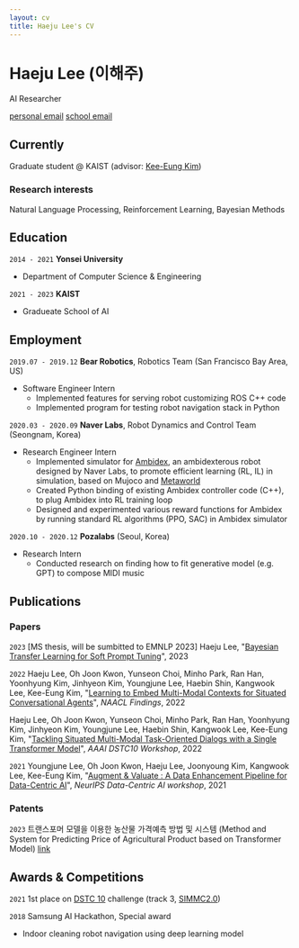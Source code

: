 ```yaml
---
layout: cv
title: Haeju Lee's CV
---
```

# Haeju Lee (이해주)
AI Researcher

<div id="webaddress">
<a href="mailto: lhg912@gmail.com">personal email</a>
<a href="mailto: lhg912@kaist.ac.kr">school email</a>
</div>


## Currently

Graduate student @ KAIST (advisor: [Kee-Eung Kim](http://ailab.kaist.ac.kr/users/kekim))

### Research interests

Natural Language Processing, Reinforcement Learning, Bayesian Methods


## Education

`2014 - 2021`
__Yonsei University__

- Department of Computer Science & Engineering

`2021 - 2023`
__KAIST__

- Gradueate School of AI

## Employment

`2019.07 - 2019.12`
__Bear Robotics__, Robotics Team (San Francisco Bay Area, US)

- Software Engineer Intern
    * Implemented features for serving robot customizing ROS C++ code
    * Implemented program for testing robot navigation stack in Python

`2020.03 - 2020.09`
__Naver Labs__, Robot Dynamics and Control Team (Seongnam, Korea)

- Research Engineer Intern
    * Implemented simulator for [Ambidex](https://youtu.be/NWEPEfRJ_3g), an ambidexterous robot designed by Naver Labs, to promote efficient learning (RL, IL) in simulation, based on Mujoco and [Metaworld](https://meta-world.github.io)
    * Created Python binding of existing Ambidex controller code (C++), to plug Ambidex into RL training loop
    * Designed and experimented various reward functions for Ambidex by running standard RL algorithms (PPO, SAC) in Ambidex simulator

`2020.10 - 2020.12`
__Pozalabs__ (Seoul, Korea)

- Research Intern
    * Conducted research on finding how to fit generative model (e.g. GPT)
 to compose MIDI music


## Publications

### Papers

`2023`
[MS thesis, will be sumbitted to EMNLP 2023] Haeju Lee, "[Bayesian Transfer Learning for Soft Prompt Tuning]()", 2023

`2022`
Haeju Lee, Oh Joon Kwon, Yunseon Choi, Minho Park, Ran Han, Yoonhyung Kim, Jinhyeon Kim, Youngjune Lee, Haebin Shin, Kangwook Lee, Kee-Eung Kim, "[Learning to Embed Multi-Modal Contexts for Situated Conversational Agents](https://aclanthology.org/2022.findings-naacl.61/)", *NAACL Findings*, 2022

Haeju Lee, Oh Joon Kwon, Yunseon Choi, Minho Park, Ran Han, Yoonhyung Kim, Jinhyeon Kim, Youngjune Lee, Haebin Shin, Kangwook Lee, Kee-Eung Kim, "[Tackling Situated Multi-Modal Task-Oriented Dialogs with a Single Transformer Model](http://ailab.kaist.ac.kr/papers/LKC2022TACKLING)", *AAAI DSTC10 Workshop*, 2022

`2021`
Youngjune Lee, Oh Joon Kwon, Haeju Lee, Joonyoung Kim, Kangwook Lee, Kee-Eung Kim, "[Augment & Valuate : A Data Enhancement Pipeline for Data-Centric AI](https://datacentricai.org/neurips21/papers/154_CameraReady_[154]Augment&ValuateAdataenhancementpipelineforDataCentricAI.pdf)", *NeurIPS Data-Centric AI workshop*, 2021

### Patents

`2023`
트랜스포머 모델을 이용한 농산물 가격예측 방법 및 시스템 
(Method and System for Predicting Price of Agricultural Product based on Transformer Model)
[link]()

## Awards & Competitions
`2021`
1st place on [DSTC 10](https://dstc10.dstc.community/) challenge (track 3, [SIMMC2.0](https://github.com/facebookresearch/simmc2))

`2018`
Samsung AI Hackathon, Special award
- Indoor cleaning robot navigation using deep learning model


<!-- ### Footer

Last updated: May 2013 -->


